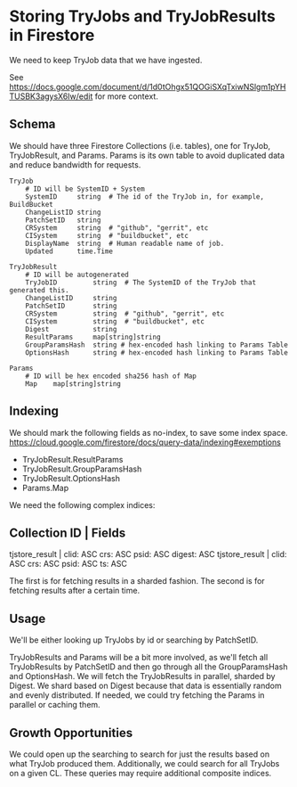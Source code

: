 Storing TryJobs and TryJobResults in Firestore
==============================================

We need to keep TryJob data that we have ingested.

See https://docs.google.com/document/d/1d0tOhgx51QOGiSXqTxiwNSlgm1pYHTUSBK3agysX6Iw/edit
for more context.

Schema
------

We should have three Firestore Collections (i.e. tables), one for TryJob, TryJobResult, and Params.
Params is its own table to avoid duplicated data and reduce bandwidth for requests.

	TryJob
		# ID will be SystemID + System
		SystemID     string  # The id of the TryJob in, for example, BuildBucket
		ChangeListID string
		PatchSetID   string
		CRSystem     string  # "github", "gerrit", etc
		CISystem     string  # "buildbucket", etc
		DisplayName  string  # Human readable name of job.
		Updated      time.Time

	TryJobResult
		# ID will be autogenerated
		TryJobID         string  # The SystemID of the TryJob that generated this.
		ChangeListID     string
		PatchSetID       string
		CRSystem         string  # "github", "gerrit", etc
		CISystem         string  # "buildbucket", etc
		Digest           string
		ResultParams     map[string]string
		GroupParamsHash  string # hex-encoded hash linking to Params Table
		OptionsHash      string # hex-encoded hash linking to Params Table

	Params
		# ID will be hex encoded sha256 hash of Map
		Map    map[string]string

Indexing
--------
We should mark the following fields as no-index, to save some index space.
<https://cloud.google.com/firestore/docs/query-data/indexing#exemptions>
  - TryJobResult.ResultParams
  - TryJobResult.GroupParamsHash
  - TryJobResult.OptionsHash
  - Params.Map

We need the following complex indices:

Collection ID              | Fields
------------------------------------------------------------------
tjstore_result             | clid: ASC crs: ASC psid: ASC digest: ASC
tjstore_result             | clid: ASC crs: ASC psid: ASC ts: ASC

The first is for fetching results in a sharded fashion. The second is for fetching results
after a certain time.

Usage
-----
We'll be either looking up TryJobs by id or searching by PatchSetID.

TryJobResults and Params will be a bit more involved, as we'll fetch all TryJobResults by PatchSetID
and then go through all the GroupParamsHash and OptionsHash.  We will fetch the TryJobResults
in parallel, sharded by Digest. We shard based on Digest because that data is essentially random
and evenly distributed. If needed, we could try fetching the Params in parallel or caching them.

Growth Opportunities
-------------------
We could open up the searching to search for just the results based on what TryJob produced them.
Additionally, we could search for all TryJobs on a given CL.
These queries may require additional composite indices.
